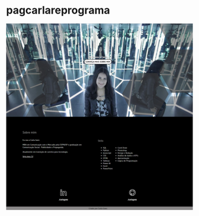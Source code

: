 # pagcarlareprograma

<img src= "https://github.com/Carlagoes/pagcarlareprograma/blob/master/img/pagcarlareprograma.jpg">
